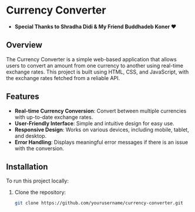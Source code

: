 # Currency Converter

- **Special Thanks to Shradha Didi & My Friend Buddhadeb Koner ❤️**

## Overview

The Currency Converter is a simple web-based application that allows users to convert an amount from one currency to another using real-time exchange rates. This project is built using HTML, CSS, and JavaScript, with the exchange rates fetched from a reliable API.

## Features

- **Real-time Currency Conversion**: Convert between multiple currencies with up-to-date exchange rates.
- **User-Friendly Interface**: Simple and intuitive design for easy use.
- **Responsive Design**: Works on various devices, including mobile, tablet, and desktop.
- **Error Handling**: Displays meaningful error messages if there is an issue with the conversion.

## Installation

To run this project locally:

1. Clone the repository:
   ```bash
   git clone https://github.com/yourusername/currency-converter.git

